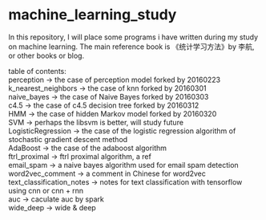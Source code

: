 # machine_learning_study
In this repository, I will place some programs i have written during my study on machine learning.
The main reference book is 《统计学习方法》by 李航, or other books or blog.    

table of contents:    
perception          -> the case of perception model forked by 20160223    
k_nearest_neighbors -> the case of knn forked by 20160301    
naive_bayes         -> the case of Naive Bayes forked by 20160303        
c4.5                -> the case of c4.5 decision tree forked by 20160312    
HMM                 -> the case of hidden Markov model forked by 20160320  
SVM                 -> perhaps the libsvm is better, will study future    
LogisticRegression  -> the case of the logistic regression algorithm of
stochastic gradient descent method    
AdaBoost            -> the case of the adaboost algorithm     
ftrl_proximal       -> ftrl proximal algorithm, a ref    
email_spam          -> a naive bayes algorithm used for email spam detection    
word2vec_comment    -> a comment in Chinese for word2vec    
text_classification_notes    -> notes for text classification with tensorflow using cnn or cnn + rnn  
auc                 -> caculate auc by spark    
wide_deep           -> wide & deep    
    
    
